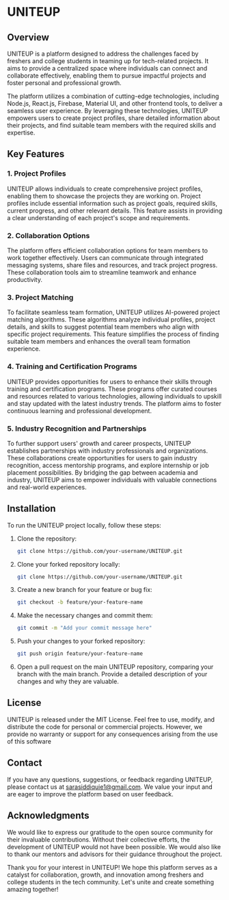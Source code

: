 # UNITEUP

## Overview

UNITEUP is a platform designed to address the challenges faced by freshers and college students in teaming up for tech-related projects. It aims to provide a centralized space where individuals can connect and collaborate effectively, enabling them to pursue impactful projects and foster personal and professional growth.

The platform utilizes a combination of cutting-edge technologies, including Node.js, React.js, Firebase, Material UI, and other frontend tools, to deliver a seamless user experience. By leveraging these technologies, UNITEUP empowers users to create project profiles, share detailed information about their projects, and find suitable team members with the required skills and expertise.

## Key Features

### 1. Project Profiles

UNITEUP allows individuals to create comprehensive project profiles, enabling them to showcase the projects they are working on. Project profiles include essential information such as project goals, required skills, current progress, and other relevant details. This feature assists in providing a clear understanding of each project's scope and requirements.

### 2. Collaboration Options

The platform offers efficient collaboration options for team members to work together effectively. Users can communicate through integrated messaging systems, share files and resources, and track project progress. These collaboration tools aim to streamline teamwork and enhance productivity.

### 3. Project Matching

To facilitate seamless team formation, UNITEUP utilizes AI-powered project matching algorithms. These algorithms analyze individual profiles, project details, and skills to suggest potential team members who align with specific project requirements. This feature simplifies the process of finding suitable team members and enhances the overall team formation experience.

### 4. Training and Certification Programs

UNITEUP provides opportunities for users to enhance their skills through training and certification programs. These programs offer curated courses and resources related to various technologies, allowing individuals to upskill and stay updated with the latest industry trends. The platform aims to foster continuous learning and professional development.

### 5. Industry Recognition and Partnerships

To further support users' growth and career prospects, UNITEUP establishes partnerships with industry professionals and organizations. These collaborations create opportunities for users to gain industry recognition, access mentorship programs, and explore internship or job placement possibilities. By bridging the gap between academia and industry, UNITEUP aims to empower individuals with valuable connections and real-world experiences.

## Installation

To run the UNITEUP project locally, follow these steps:

1. Clone the repository:

   ```bash
   git clone https://github.com/your-username/UNITEUP.git
2. Clone your forked repository locally:
   ```bash
   git clone https://github.com/your-username/UNITEUP.git
3. Create a new branch for your feature or bug fix:
   ```bash
   git checkout -b feature/your-feature-name
4. Make the necessary changes and commit them:
   ```bash
   git commit -m "Add your commit message here"
5. Push your changes to your forked repository:
   ```bash
   git push origin feature/your-feature-name
   
6. Open a pull request on the main UNITEUP repository, comparing your branch with the main branch. Provide a detailed description of your changes and why they are valuable.

## License
UNITEUP is released under the MIT License. Feel free to use, modify, and distribute the code for personal or commercial projects. However, we provide no warranty or support for any consequences arising from the use of this software

## Contact
If you have any questions, suggestions, or feedback regarding UNITEUP, please contact us at sarasiddiquie1@gmail.com.  We value your input and are eager to improve the platform based on user feedback.

## Acknowledgments

We would like to express our gratitude to the open source community for their invaluable contributions. Without their collective efforts, the development of UNITEUP would not have been possible. We would also like to thank our mentors and advisors for their guidance throughout the project.

Thank you for your interest in UNITEUP! We hope this platform serves as a catalyst for collaboration, growth, and innovation among freshers and college students in the tech community. Let's unite and create something amazing together!
